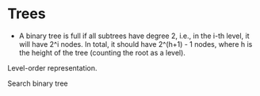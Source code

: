 # Trees

- A binary tree is full if all subtrees have degree 2, i.e., in the i-th level, it will have 2^i nodes. In total, it should have 2^(h+1) - 1 nodes, where h is the height of the tree (counting the root as a level).

Level-order representation.

Search binary tree
